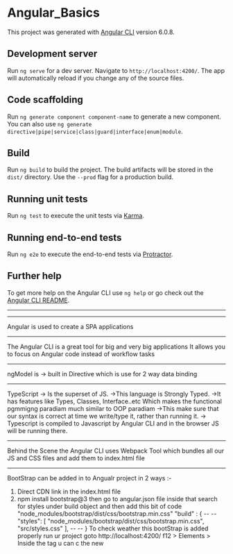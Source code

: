 # Angular_Basics

This project was generated with [Angular CLI](https://github.com/angular/angular-cli) version 6.0.8.

## Development server

Run `ng serve` for a dev server. Navigate to `http://localhost:4200/`. The app will automatically reload if you change any of the source files.

## Code scaffolding

Run `ng generate component component-name` to generate a new component. You can also use `ng generate directive|pipe|service|class|guard|interface|enum|module`.

## Build

Run `ng build` to build the project. The build artifacts will be stored in the `dist/` directory. Use the `--prod` flag for a production build.

## Running unit tests

Run `ng test` to execute the unit tests via [Karma](https://karma-runner.github.io).

## Running end-to-end tests

Run `ng e2e` to execute the end-to-end tests via [Protractor](http://www.protractortest.org/).

## Further help


To get more help on the Angular CLI use `ng help` or go check out the [Angular CLI README](https://github.com/angular/angular-cli/blob/master/README.md).

---------------------------------------------------------------------------------
---------------------------------------------------------------------------------

Angular is used to create a SPA applications

---------------------------------------------------------------------------------

The Angular CLI is a great tool for big and very big applications
It allows you to focus on Angular code instead of workflow tasks

---------------------------------------------------------------------------------
ngModel is -> built in Directive which is use for 2 way data binding

---------------------------------------------------------------------------------
TypeScript -> Is the superset of JS.
->This language is Strongly Typed.
->It has features like Types, Classes, Interface..etc Which makes the functional 
pgmmigng paradiam much similar to OOP paradiam 
->This make sure that our syntax is correct at time we write/type it, rather than running it.
-> Typescript is compiled to Javascript by Angular CLI and in the browser JS will be running there.

---------------------------------------------------------------------------------
Behind the Scene the Angular CLI uses Webpack Tool which bundles all our JS and CSS files and add them to index.html file

---------------------------------------------------------------------------------
BootStrap can be added in to Angualr project in 2 ways :-
1) Direct CDN link in the index.html file 
2) npm install bootstrap@3
 then go to angular.json file inside that search for styles under build object
 and then add this bit of code "node_modules/bootstrap/dist/css/bootstrap.min.css"
  "build" : { 
  --
  --
  "styles": [
              "node_modules/bootstrap/dist/css/bootstrap.min.css",
              "src/styles.css"
            ],
--
--
  }
To check weather this bootStrap is added properly run ur project goto http://localhost:4200/
 f12 > Elements >  Inside the <head> tag u can c the new <style> has been added
 which is of Bootstrap v3.3.7

---------------------------------------------------------------------------------
How does Angular get Started and loaded ?
Angular CLI host the development server in localhost:4200 by running the command
ng serve -o

---------------------------------------------------------------------------------
Angular kickstart/Trigger its application from  -> main.ts file
platformBrowserDynamic().bootstrapModule(AppModule)

---------------------------------------------------------------------------------
Angular works on the concept of -> Resusable component.
---------------------------------------------------------------------------------
decorators -> Enanche / add some features to our normal TypeScript(.ts) file
---------------------------------------------------------------------------------
Module -> Angular bundle group of similar component into a module/packages
module has decorator called -> NgModule
Angular wont scan all our component(i.e- html,css,ts files) rather it will only scan module.ts file[b'coz this module has list/inform of all the components, Pipes, other modules imported, etc].

---------------------------------------------------------------------------------
selector of the component should not override / should not be the same as builtin Html tag.
->Custome Element/tag Selector
@Component({
    selector: 'app-server',
    templateUrl: './server.component.html'
})
above selector can be written as custome html elem/tag -> <app-server></app-server>

->Custome Attribute Selector
@Component({
    selector: '[app-server]',
    templateUrl: './server.component.html'
})
above selector can be written as custome html attribute -> <div app-server></div>

->Custome Class Selector
@Component({
    selector: '.app-server',
    templateUrl: './server.component.html'
})
above selector can be written as custome class for an html attribute  -> 
<div class="app-server"></div>
Thus, only 3 type of custome selector exist in the Angular

---------------------------------------------------------------------------------
DataBinding :-
Databinding <=> Communication
After reciving some inform from Server we need to communicate this inform from (.ts) file [business logic] to (.html) file [Template] --> is called Output Data to User
for Output Data to user we can use -> String Interploation 
                              Property Binding
Now if user click the button in the template then we need to trigger some event i.e-
inform should be txred from (.html) file to (.ts) file -> React to User Events
for Reacting to User Event use -> Event binding
Another way of communication is called -> Two Way data binding

---------------------------------------------------------------------------------     Note in String Interpolation the value inside the String interpolation i.e inside the double quotes{{}} must be of String type or which can be converted to String type                            

---------------------------------------------------------------------------------
<button class="btn btn-primary" [disabled]="!allowNewServer" >Add Servers</button>
 Note Square[] barcket means Property binding In the above we are property binding 
html attribute (ie- disabled attribute) we can also use property bidning to
bind directives and custome selector (compo)

---------------------------------------------------------------------------------
How to choose b/w Interpolation or Property binding ?
When we want to display any text to Template use interpolation
If we want to change some property, Html attribute value, directive value then use
Property binding
Note : Don't mix up the syntax<button [disbaled]="{{allowNewServer}}"></button>
This will break our application (Syntax Error)

---------------------------------------------------------------------------------
<b> Usage of $event (is called $event object)</b>
<input type="text" class="form-control" (input)="onUpdateServerName($event)"> 

(input) is the input event which listen for input text value entered in it and then
invokes the function passed as value for this event binding. 

$event -> is like a "reseverd variable name" which is written in the html file
 while event binding.

 #This $event gives the inform of cooridantes where event occured, gives the access
to event data,fetch the event related inform,.. etc and this inform is passed to (.ts) file
specifically to the function in which it is written i.e-> UpdateServerName() 

#for above $event we r geeting information like -
InputEvent {isTrusted: true, data: "T", isComposing: false, inputType: "insertText", dataTransfer: null, …}


---------------------------------------------------------------------------------
What are Directives ?
Directives are the instructions in the DOM
Directives are nothing but custome selector's (custome element selector, custome
class selector, custome attribute selector) which is used to represent the Component
Ex -
<p appTurnGreen> Recieve a green background</p>

@Directive({
  selector : '[appTurnGreen]'
})

some of the builtin directives are ->
*ngIf,*ngFor -> These are structural directives which changes the structure of the DOM, Note- * indicate it is Structural directive  ==> BUILT-IN STRUCTURAL DIRECTIVE
<ng-template> -> ==> BUILTIN ELEMENT DIRECTIVE
<p [ngStyle]="{style: expression}"></p> -> Where Style -> Css style name and expression is Css style value ==> BUILTIN ATTRIBUTE DIRECTIVE

Note : 1)Unlike builtin Structural directive, builtin attribute directive don't add or remove elem. They only change the elem they were placed on.
2)All the builtin directive can be identified by-> preffix with 'ng'


---------------------------------------------------------------------------------

